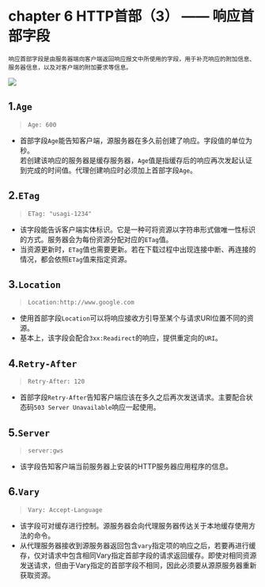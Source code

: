 # chapter 6 HTTP首部（3） —— 响应首部字段
    响应首部字段是由服务器端向客户端返回响应报文中所使用的字段，用于补充响应的附加信息、服务器信息，以及对客户端的附加要求等信息。
![](http://otkx6qgz7.bkt.clouddn.com/17.png)
## 1.`Age`
> `Age: 600`
- 首部字段`Age`能告知客户端，源服务器在多久前创建了响应。字段值的单位为秒。   
若创建该响应的服务器是缓存服务器，`Age`值是指缓存后的响应再次发起认证到完成的时间值。代理创建响应时必须加上首部字段`Age`。
## 2.`ETag`
> `ETag: "usagi-1234"`
- 该字段能告诉客户端实体标识。它是一种可将资源以字符串形式做唯一性标识的方式。服务器会为每份资源分配对应的`ETag`值。
- 当资源更新时，`ETag`值也需要更新。若在下载过程中出现连接中断、再连接的情况，都会依照`ETag`值来指定资源。
## 3.`Location`
> `Location:http://www.google.com`
- 使用首部字段`Location`可以将响应接收方引导至某个与请求URI位置不同的资源。
- 基本上，该字段会配合`3xx:Readirect`的响应，提供重定向的`URI`。
## 4.`Retry-After`
> `Retry-After: 120`
- 首部字段`Retry-After`告知客户端应该在多久之后再次发送请求。主要配合状态码`503 Server Unavailable`响应一起使用。
## 5.`Server`
> `server:gws`
- 该字段告知客户端当前服务器上安装的HTTP服务器应用程序的信息。
## 6.`Vary`
> `Vary: Accept-Language`
- 该字段可对缓存进行控制。源服务器会向代理服务器传达关于本地缓存使用方法的命令。
- 从代理服务器接收到源服务器返回包含`vary`指定项的响应之后，若要再进行缓存，仅对请求中包含相同Vary指定首部字段的请求返回缓存。即使对相同资源发送请求，但由于Vary指定的首部字段不相同，因此必须要从源原服务器重新获取资源。

